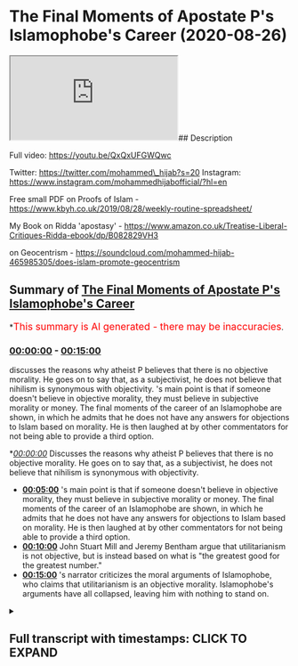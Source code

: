 # The Final Moments of  Apostate P's Islamophobe's Career (2020-08-26)

<iframe loading='lazy' src='https://www.youtube.com/embed/8QE11l6sc04'></iframe>## Description

Full video: https://youtu.be/QxQxUFGWQwc

Twitter: https://twitter.com/mohammed\_hijab?s=20
Instagram: https://www.instagram.com/mohammedhijabofficial/?hl=en

Free small PDF on Proofs of Islam -  https://www.kbyh.co.uk/2019/08/28/weekly-routine-spreadsheet/

My Book on Ridda 'apostasy' - https://www.amazon.co.uk/Treatise-Liberal-Critiques-Ridda-ebook/dp/B082829VH3

on Geocentrism - https://soundcloud.com/mohammed-hijab-465985305/does-islam-promote-geocentrism

## Summary of [The Final Moments of Apostate P's Islamophobe's Career](https://www.youtube.com/watch?v=8QE11l6sc04)

\*<span style="color:red; font-size:125%">This summary is AI generated - there may be inaccuracies</span>.

### [00:00:00](https://www.youtube.com/watch?v=8QE11l6sc04\&t=0) - [00:15:00](https://www.youtube.com/watch?v=8QE11l6sc04\&t=900)

discusses the reasons why atheist P believes that there is no objective morality. He goes on to say that, as a subjectivist, he does not believe that nihilism is synonymous with objectivity. 's main point is that if someone doesn't believe in objective morality, they must believe in subjective morality or money. The final moments of the career of an Islamophobe are shown, in which he admits that he does not have any answers for objections to Islam based on morality. He is then laughed at by other commentators for not being able to provide a third option.

\**[00:00:00](https://www.youtube.com/watch?v=8QE11l6sc04\&t=0)* Discusses the reasons why atheist P believes that there is no objective morality. He goes on to say that, as a subjectivist, he does not believe that nihilism is synonymous with objectivity.

*   **[00:05:00](https://www.youtube.com/watch?v=8QE11l6sc04\&t=300)** 's main point is that if someone doesn't believe in objective morality, they must believe in subjective morality or money. The final moments of the career of an Islamophobe are shown, in which he admits that he does not have any answers for objections to Islam based on morality. He is then laughed at by other commentators for not being able to provide a third option.
*   **[00:10:00](https://www.youtube.com/watch?v=8QE11l6sc04\&t=600)** John Stuart Mill and Jeremy Bentham argue that utilitarianism is not objective, but is instead based on what is "the greatest good for the greatest number."
*   **[00:15:00](https://www.youtube.com/watch?v=8QE11l6sc04\&t=900)** 's narrator criticizes the moral arguments of Islamophobe, who claims that utilitarianism is an objective morality. Islamophobe's arguments have all collapsed, leaving him with nothing to stand on.

<details><summary><h2>Full transcript with timestamps: CLICK TO EXPAND</h2></summary>

[0:00:00](https://youtu.be/8QE11l6sc04?t=0) \[Music]\
[0:00:05](https://youtu.be/8QE11l6sc04?t=5) is the hijab 10\
[0:00:07](https://youtu.be/8QE11l6sc04?t=7) discount code for 10 discount on a wide\
[0:00:09](https://youtu.be/8QE11l6sc04?t=9) range of products including\
[0:00:11](https://youtu.be/8QE11l6sc04?t=11) premium ethiopian black seed products\
[0:00:13](https://youtu.be/8QE11l6sc04?t=13) what i'm saying to you is that morally\
[0:00:15](https://youtu.be/8QE11l6sc04?t=15) speaking yeah\
[0:00:16](https://youtu.be/8QE11l6sc04?t=16) as an atheist you have no anchorage\
[0:00:18](https://youtu.be/8QE11l6sc04?t=18) meaning you cannot claim anything is\
[0:00:20](https://youtu.be/8QE11l6sc04?t=20) objective\
[0:00:21](https://youtu.be/8QE11l6sc04?t=21) otherwise i'll say to you look give me\
[0:00:23](https://youtu.be/8QE11l6sc04?t=23) your mechanism because you're on the\
[0:00:24](https://youtu.be/8QE11l6sc04?t=24) record of saying that bestiality is okay\
[0:00:26](https://youtu.be/8QE11l6sc04?t=26) you're on the record saying that father\
[0:00:28](https://youtu.be/8QE11l6sc04?t=28) can have sex with his son i have never\
[0:00:30](https://youtu.be/8QE11l6sc04?t=30) said that\
[0:00:31](https://youtu.be/8QE11l6sc04?t=31) oh so you don't agree with that incest\
[0:00:32](https://youtu.be/8QE11l6sc04?t=32) is okay you said incest okay no i have\
[0:00:34](https://youtu.be/8QE11l6sc04?t=34) never said that either\
[0:00:35](https://youtu.be/8QE11l6sc04?t=35) so if two sisters or two brothers have\
[0:00:37](https://youtu.be/8QE11l6sc04?t=37) incest sexual relationship there's\
[0:00:39](https://youtu.be/8QE11l6sc04?t=39) nothing i can't see anything wrong with\
[0:00:40](https://youtu.be/8QE11l6sc04?t=40) it right well there is\
[0:00:41](https://youtu.be/8QE11l6sc04?t=41) uh actually nothing wrong with it here\
[0:00:45](https://youtu.be/8QE11l6sc04?t=45) actually nothing wrong with it here\
[0:00:49](https://youtu.be/8QE11l6sc04?t=49) look do you believe this do you believe\
[0:00:50](https://youtu.be/8QE11l6sc04?t=50) it is the case or not i have said\
[0:00:52](https://youtu.be/8QE11l6sc04?t=52) i've said to alegawa he asked me do you\
[0:00:54](https://youtu.be/8QE11l6sc04?t=54) think it's okay for the father and the\
[0:00:56](https://youtu.be/8QE11l6sc04?t=56) son to have sex\
[0:00:56](https://youtu.be/8QE11l6sc04?t=56) yeah if there was no harm to society\
[0:01:00](https://youtu.be/8QE11l6sc04?t=60) \[Music]\
[0:01:03](https://youtu.be/8QE11l6sc04?t=63) yeah so you allow it\
[0:01:06](https://youtu.be/8QE11l6sc04?t=66) hey shut up i said if the evidence was\
[0:01:09](https://youtu.be/8QE11l6sc04?t=69) so hard\
[0:01:09](https://youtu.be/8QE11l6sc04?t=69) yeah so there you have it bro\
[0:01:14](https://youtu.be/8QE11l6sc04?t=74) so here's the problem why are you using\
[0:01:15](https://youtu.be/8QE11l6sc04?t=75) the harm principle but why are you using\
[0:01:18](https://youtu.be/8QE11l6sc04?t=78) the harm principle\
[0:01:19](https://youtu.be/8QE11l6sc04?t=79) but that is not reality but why are you\
[0:01:21](https://youtu.be/8QE11l6sc04?t=81) using the hum principle because such a\
[0:01:23](https://youtu.be/8QE11l6sc04?t=83) intercourse will have\
[0:01:25](https://youtu.be/8QE11l6sc04?t=85) harm on the individuals and the society\
[0:01:27](https://youtu.be/8QE11l6sc04?t=87) which is why\
[0:01:29](https://youtu.be/8QE11l6sc04?t=89) can you prove the harm principle can you\
[0:01:31](https://youtu.be/8QE11l6sc04?t=91) objectively prove the harm principle\
[0:01:34](https://youtu.be/8QE11l6sc04?t=94) no no i'm asking you right now you said\
[0:01:36](https://youtu.be/8QE11l6sc04?t=96) something you made a claim so can you\
[0:01:37](https://youtu.be/8QE11l6sc04?t=97) prove it\
[0:01:38](https://youtu.be/8QE11l6sc04?t=98) you asked me to prove things i've\
[0:01:39](https://youtu.be/8QE11l6sc04?t=99) answered you can you can you objectively\
[0:01:41](https://youtu.be/8QE11l6sc04?t=101) prove the hum principle\
[0:01:43](https://youtu.be/8QE11l6sc04?t=103) you cannot that's the answer that you\
[0:01:44](https://youtu.be/8QE11l6sc04?t=104) cannot it's not that you will not is\
[0:01:46](https://youtu.be/8QE11l6sc04?t=106) that you cannot\
[0:01:46](https://youtu.be/8QE11l6sc04?t=106) i can't i will no you can't because john\
[0:01:48](https://youtu.be/8QE11l6sc04?t=108) stuart milk couldn't\
[0:01:50](https://youtu.be/8QE11l6sc04?t=110) john stewart mill couldn't do it look\
[0:01:52](https://youtu.be/8QE11l6sc04?t=112) let's not pretend to be a philosopher i\
[0:01:54](https://youtu.be/8QE11l6sc04?t=114) do not believe that there is an\
[0:01:55](https://youtu.be/8QE11l6sc04?t=115) intrinsic uh sorry sorry you don't\
[0:01:58](https://youtu.be/8QE11l6sc04?t=118) believe objective\
[0:01:59](https://youtu.be/8QE11l6sc04?t=119) i don't believe that there is inherent\
[0:02:01](https://youtu.be/8QE11l6sc04?t=121) objective that doesn't make sense\
[0:02:02](https://youtu.be/8QE11l6sc04?t=122) objective morality you don't believe in\
[0:02:04](https://youtu.be/8QE11l6sc04?t=124) objection rally\
[0:02:08](https://youtu.be/8QE11l6sc04?t=128) yeah i do and i've got the degrees to\
[0:02:09](https://youtu.be/8QE11l6sc04?t=129) show it have you have you got anything\
[0:02:10](https://youtu.be/8QE11l6sc04?t=130) to show\
[0:02:12](https://youtu.be/8QE11l6sc04?t=132) on a descriptive level\
[0:02:15](https://youtu.be/8QE11l6sc04?t=135) in which you prescribe it to society i\
[0:02:17](https://youtu.be/8QE11l6sc04?t=137) do not believe that intrinsically\
[0:02:19](https://youtu.be/8QE11l6sc04?t=139) there is objective morality\
[0:02:31](https://youtu.be/8QE11l6sc04?t=151) no that doesn't make sense what you're\
[0:02:32](https://youtu.be/8QE11l6sc04?t=152) saying doesn't make sense no your\
[0:02:33](https://youtu.be/8QE11l6sc04?t=153) articulation is flawed your articulation\
[0:02:35](https://youtu.be/8QE11l6sc04?t=155) is slowed\
[0:02:36](https://youtu.be/8QE11l6sc04?t=156) your articulation is flawed now do you\
[0:02:38](https://youtu.be/8QE11l6sc04?t=158) know why because what you're saying is\
[0:02:40](https://youtu.be/8QE11l6sc04?t=160) i do not believe when a human being has\
[0:02:43](https://youtu.be/8QE11l6sc04?t=163) morality is not possessive in that sense\
[0:02:45](https://youtu.be/8QE11l6sc04?t=165) you're you're all over the place you\
[0:02:47](https://youtu.be/8QE11l6sc04?t=167) either believe in honor\
[0:02:48](https://youtu.be/8QE11l6sc04?t=168) you either believe in objective morality\
[0:02:50](https://youtu.be/8QE11l6sc04?t=170) or you don't you're either subjectivist\
[0:02:52](https://youtu.be/8QE11l6sc04?t=172) or an objectivist which one of the two\
[0:02:53](https://youtu.be/8QE11l6sc04?t=173) are you\
[0:02:54](https://youtu.be/8QE11l6sc04?t=174) are you subjectivist or objectivist\
[0:02:58](https://youtu.be/8QE11l6sc04?t=178) let me say it in different words no\
[0:03:00](https://youtu.be/8QE11l6sc04?t=180) because you don't understand english as\
[0:03:01](https://youtu.be/8QE11l6sc04?t=181) a first language i do\
[0:03:03](https://youtu.be/8QE11l6sc04?t=183) so don't try it don't try it you didn't\
[0:03:05](https://youtu.be/8QE11l6sc04?t=185) make sense in your articulation now\
[0:03:07](https://youtu.be/8QE11l6sc04?t=187) you're trying to make me look like the\
[0:03:08](https://youtu.be/8QE11l6sc04?t=188) person no your articulation was flawed\
[0:03:10](https://youtu.be/8QE11l6sc04?t=190) so now say in a proper way go on\
[0:03:14](https://youtu.be/8QE11l6sc04?t=194) i would like to say there is a\
[0:03:16](https://youtu.be/8QE11l6sc04?t=196) difference between saying a society\
[0:03:18](https://youtu.be/8QE11l6sc04?t=198) has intrinsic morality and a difference\
[0:03:20](https://youtu.be/8QE11l6sc04?t=200) between a society\
[0:03:21](https://youtu.be/8QE11l6sc04?t=201) a society should have more health what\
[0:03:24](https://youtu.be/8QE11l6sc04?t=204) about society what society got to do\
[0:03:26](https://youtu.be/8QE11l6sc04?t=206) with it\
[0:03:26](https://youtu.be/8QE11l6sc04?t=206) are do morals exist as an objective\
[0:03:29](https://youtu.be/8QE11l6sc04?t=209) reality or not\
[0:03:34](https://youtu.be/8QE11l6sc04?t=214) yeah really so there's something that's\
[0:03:35](https://youtu.be/8QE11l6sc04?t=215) called more realism what's our morals\
[0:03:37](https://youtu.be/8QE11l6sc04?t=217) are\
[0:03:38](https://youtu.be/8QE11l6sc04?t=218) our morals objectively real or not are\
[0:03:39](https://youtu.be/8QE11l6sc04?t=219) they real or not are they are\
[0:03:41](https://youtu.be/8QE11l6sc04?t=221) morals objective or they're subjective\
[0:03:45](https://youtu.be/8QE11l6sc04?t=225) so what are they are they objective or\
[0:03:47](https://youtu.be/8QE11l6sc04?t=227) subjective\
[0:03:49](https://youtu.be/8QE11l6sc04?t=229) in your view\
[0:03:53](https://youtu.be/8QE11l6sc04?t=233) okay my my question to you is so simple\
[0:03:55](https://youtu.be/8QE11l6sc04?t=235) like my question to you\
[0:03:56](https://youtu.be/8QE11l6sc04?t=236) is morality is it objective\
[0:04:00](https://youtu.be/8QE11l6sc04?t=240) or not are there such a thing as\
[0:04:02](https://youtu.be/8QE11l6sc04?t=242) objective moral\
[0:04:04](https://youtu.be/8QE11l6sc04?t=244) i don't think so okay good so so then\
[0:04:06](https://youtu.be/8QE11l6sc04?t=246) there all of your moral arguments have\
[0:04:08](https://youtu.be/8QE11l6sc04?t=248) collapsed against islam so today we've\
[0:04:09](https://youtu.be/8QE11l6sc04?t=249) collapsed all your scientific ones\
[0:04:11](https://youtu.be/8QE11l6sc04?t=251) and we've collapsed all your moral ones\
[0:04:14](https://youtu.be/8QE11l6sc04?t=254) yeah because\
[0:04:14](https://youtu.be/8QE11l6sc04?t=254) anything that you say about islam now\
[0:04:16](https://youtu.be/8QE11l6sc04?t=256) now hold on anything that you say about\
[0:04:17](https://youtu.be/8QE11l6sc04?t=257) islam now morally\
[0:04:19](https://youtu.be/8QE11l6sc04?t=259) doesn't make sense because there's no\
[0:04:20](https://youtu.be/8QE11l6sc04?t=260) such thing as morality objectively\
[0:04:22](https://youtu.be/8QE11l6sc04?t=262) this is how morality works you just said\
[0:04:24](https://youtu.be/8QE11l6sc04?t=264) it yourself you don't believe it's\
[0:04:25](https://youtu.be/8QE11l6sc04?t=265) objective it's not true it's not\
[0:04:26](https://youtu.be/8QE11l6sc04?t=266) objectively\
[0:04:34](https://youtu.be/8QE11l6sc04?t=274) nihilism is not synonymous with\
[0:04:35](https://youtu.be/8QE11l6sc04?t=275) objectivity\
[0:04:38](https://youtu.be/8QE11l6sc04?t=278) right what are you talking about yeah\
[0:04:42](https://youtu.be/8QE11l6sc04?t=282) i'm saying that they're not subjective\
[0:04:43](https://youtu.be/8QE11l6sc04?t=283) it's not synonymous nihilism is\
[0:04:44](https://youtu.be/8QE11l6sc04?t=284) something which is\
[0:04:46](https://youtu.be/8QE11l6sc04?t=286) yeah good good so you're saying you're a\
[0:04:48](https://youtu.be/8QE11l6sc04?t=288) subjectivist if you're a subjectivist\
[0:04:50](https://youtu.be/8QE11l6sc04?t=290) that you said you're not an objectivist\
[0:04:52](https://youtu.be/8QE11l6sc04?t=292) you must be a subjectivist what are you\
[0:04:54](https://youtu.be/8QE11l6sc04?t=294) doing\
[0:04:55](https://youtu.be/8QE11l6sc04?t=295) stop pretending you stop pretending i'm\
[0:04:57](https://youtu.be/8QE11l6sc04?t=297) the idiot bro i've studied this you have\
[0:05:00](https://youtu.be/8QE11l6sc04?t=300) not\
[0:05:01](https://youtu.be/8QE11l6sc04?t=301) did you just say if i'm not an\
[0:05:02](https://youtu.be/8QE11l6sc04?t=302) objectivist you have to be\
[0:05:04](https://youtu.be/8QE11l6sc04?t=304) if you're not if you don't believe in\
[0:05:05](https://youtu.be/8QE11l6sc04?t=305) objective morality what are you laughing\
[0:05:07](https://youtu.be/8QE11l6sc04?t=307) at man\
[0:05:08](https://youtu.be/8QE11l6sc04?t=308) so if i don't believe in objective\
[0:05:10](https://youtu.be/8QE11l6sc04?t=310) morality then i have to believe in\
[0:05:11](https://youtu.be/8QE11l6sc04?t=311) subjectivity yeah because either\
[0:05:12](https://youtu.be/8QE11l6sc04?t=312) objective or subjective you've got two\
[0:05:14](https://youtu.be/8QE11l6sc04?t=314) choices\
[0:05:14](https://youtu.be/8QE11l6sc04?t=314) what what's the third option go on bro\
[0:05:17](https://youtu.be/8QE11l6sc04?t=317) you're not even on a levels level\
[0:05:19](https://youtu.be/8QE11l6sc04?t=319) bro i swear to god\
[0:05:22](https://youtu.be/8QE11l6sc04?t=322) you're not even a c grade a level you're\
[0:05:24](https://youtu.be/8QE11l6sc04?t=324) not even a secret\
[0:05:26](https://youtu.be/8QE11l6sc04?t=326) if i were to if i were to mark your work\
[0:05:27](https://youtu.be/8QE11l6sc04?t=327) bro you're not on c grades\
[0:05:30](https://youtu.be/8QE11l6sc04?t=330) you're not on bro at year 10 year 11\
[0:05:33](https://youtu.be/8QE11l6sc04?t=333) in ethics can get a better understanding\
[0:05:35](https://youtu.be/8QE11l6sc04?t=335) of what i'm saying a 16 year old a sharp\
[0:05:37](https://youtu.be/8QE11l6sc04?t=337) 16 year old will see that you don't know\
[0:05:38](https://youtu.be/8QE11l6sc04?t=338) what you're talking about\
[0:05:40](https://youtu.be/8QE11l6sc04?t=340) now what is the other option you've got\
[0:05:42](https://youtu.be/8QE11l6sc04?t=342) objective morality subjective money\
[0:05:43](https://youtu.be/8QE11l6sc04?t=343) what's the third one\
[0:05:46](https://youtu.be/8QE11l6sc04?t=346) now go and say it what's the third\
[0:05:47](https://youtu.be/8QE11l6sc04?t=347) option you've i've got look you're\
[0:05:49](https://youtu.be/8QE11l6sc04?t=349) talking but you have no answers\
[0:05:51](https://youtu.be/8QE11l6sc04?t=351) you've either got objective morality\
[0:05:52](https://youtu.be/8QE11l6sc04?t=352) subjective money what's the other one\
[0:05:54](https://youtu.be/8QE11l6sc04?t=354) what's the other one do you think do you\
[0:05:57](https://youtu.be/8QE11l6sc04?t=357) think there is no other option\
[0:05:58](https://youtu.be/8QE11l6sc04?t=358) yeah yeah i'm saying there's only it's\
[0:06:00](https://youtu.be/8QE11l6sc04?t=360) either objective or subjective is what's\
[0:06:01](https://youtu.be/8QE11l6sc04?t=361) the third one\
[0:06:04](https://youtu.be/8QE11l6sc04?t=364) yeah come on what's the third one\
[0:06:08](https://youtu.be/8QE11l6sc04?t=368) what are you laughing at that's not an\
[0:06:09](https://youtu.be/8QE11l6sc04?t=369) answer bro i will make a video\
[0:06:11](https://youtu.be/8QE11l6sc04?t=371) responsibility\
[0:06:11](https://youtu.be/8QE11l6sc04?t=371) no you don't need to make a video\
[0:06:13](https://youtu.be/8QE11l6sc04?t=373) response if it's not objective it has to\
[0:06:15](https://youtu.be/8QE11l6sc04?t=375) be subjective\
[0:06:16](https://youtu.be/8QE11l6sc04?t=376) bro you're going to get laughed at you\
[0:06:17](https://youtu.be/8QE11l6sc04?t=377) know cosmic skeptic and dumb guys\
[0:06:19](https://youtu.be/8QE11l6sc04?t=379) they're going to laugh at you bro\
[0:06:20](https://youtu.be/8QE11l6sc04?t=380) they're going to say we're going to\
[0:06:20](https://youtu.be/8QE11l6sc04?t=380) disassociate with this idiot of all due\
[0:06:22](https://youtu.be/8QE11l6sc04?t=382) respect\
[0:06:23](https://youtu.be/8QE11l6sc04?t=383) you have not even an a level\
[0:06:25](https://youtu.be/8QE11l6sc04?t=385) understanding of morality it's either\
[0:06:27](https://youtu.be/8QE11l6sc04?t=387) objective or not it's either objective\
[0:06:29](https://youtu.be/8QE11l6sc04?t=389) or not\
[0:06:30](https://youtu.be/8QE11l6sc04?t=390) if it's not objective it has to be\
[0:06:31](https://youtu.be/8QE11l6sc04?t=391) subjective there's no other option what\
[0:06:33](https://youtu.be/8QE11l6sc04?t=393) can it be\
[0:06:34](https://youtu.be/8QE11l6sc04?t=394) there's no crossover there's no middle\
[0:06:36](https://youtu.be/8QE11l6sc04?t=396) ground it's either objective or not\
[0:06:38](https://youtu.be/8QE11l6sc04?t=398) you that that's the that's why why you\
[0:06:40](https://youtu.be/8QE11l6sc04?t=400) got it all wrong that's why your\
[0:06:41](https://youtu.be/8QE11l6sc04?t=401) criticisms against islam\
[0:06:43](https://youtu.be/8QE11l6sc04?t=403) are flawed because you don't even have a\
[0:06:44](https://youtu.be/8QE11l6sc04?t=404) basic understanding of moral flaws you\
[0:06:45](https://youtu.be/8QE11l6sc04?t=405) don't\
[0:06:46](https://youtu.be/8QE11l6sc04?t=406) and you can't pretend you do you have\
[0:06:47](https://youtu.be/8QE11l6sc04?t=407) not done a levels even in there\
[0:06:51](https://youtu.be/8QE11l6sc04?t=411) bro you don't know it you have no\
[0:06:52](https://youtu.be/8QE11l6sc04?t=412) qualifications stop condescending us\
[0:06:54](https://youtu.be/8QE11l6sc04?t=414) man you don't know it i'm saying i'm\
[0:06:57](https://youtu.be/8QE11l6sc04?t=417) saying to all those viewers\
[0:06:59](https://youtu.be/8QE11l6sc04?t=419) i would like to say including you what\
[0:07:01](https://youtu.be/8QE11l6sc04?t=421) moment did you have said about\
[0:07:02](https://youtu.be/8QE11l6sc04?t=422) objective morality is for example\
[0:07:03](https://youtu.be/8QE11l6sc04?t=423) completely wrong go on give me the third\
[0:07:05](https://youtu.be/8QE11l6sc04?t=425) option\
[0:07:06](https://youtu.be/8QE11l6sc04?t=426) if i don't if i don't believe in\
[0:07:07](https://youtu.be/8QE11l6sc04?t=427) objective morality for example yeah\
[0:07:10](https://youtu.be/8QE11l6sc04?t=430) yes that doesn't mean that i cannot have\
[0:07:12](https://youtu.be/8QE11l6sc04?t=432) objective values\
[0:07:14](https://youtu.be/8QE11l6sc04?t=434) i'm not saying that i'm saying you\
[0:07:15](https://youtu.be/8QE11l6sc04?t=435) either believe in objective morality or\
[0:07:17](https://youtu.be/8QE11l6sc04?t=437) you believe in subjective money there's\
[0:07:18](https://youtu.be/8QE11l6sc04?t=438) no third option what's the third option\
[0:07:22](https://youtu.be/8QE11l6sc04?t=442) what's the offered option what is the\
[0:07:24](https://youtu.be/8QE11l6sc04?t=444) third option stop laughing stop\
[0:07:25](https://youtu.be/8QE11l6sc04?t=445) pretending you know what you're talking\
[0:07:27](https://youtu.be/8QE11l6sc04?t=447) about and give a third option\
[0:07:33](https://youtu.be/8QE11l6sc04?t=453) i swear to god you are finished in a way\
[0:07:35](https://youtu.be/8QE11l6sc04?t=455) that you don't even know\
[0:07:36](https://youtu.be/8QE11l6sc04?t=456) bro people are going to be laughing at\
[0:07:37](https://youtu.be/8QE11l6sc04?t=457) you atheists are going to say we thought\
[0:07:39](https://youtu.be/8QE11l6sc04?t=459) we had hope in this guy\
[0:07:40](https://youtu.be/8QE11l6sc04?t=460) the great hope of uh anti-islamic\
[0:07:42](https://youtu.be/8QE11l6sc04?t=462) polemics has just fumbled\
[0:07:44](https://youtu.be/8QE11l6sc04?t=464) bro it's either objective or subjective\
[0:07:46](https://youtu.be/8QE11l6sc04?t=466) there's no third option what is the\
[0:07:48](https://youtu.be/8QE11l6sc04?t=468) third option\
[0:07:50](https://youtu.be/8QE11l6sc04?t=470) what's the third option what's the third\
[0:07:52](https://youtu.be/8QE11l6sc04?t=472) option\
[0:07:55](https://youtu.be/8QE11l6sc04?t=475) that are not based on the belief um look\
[0:07:57](https://youtu.be/8QE11l6sc04?t=477) that's a different discussion you either\
[0:07:58](https://youtu.be/8QE11l6sc04?t=478) believe in objective morality or\
[0:08:00](https://youtu.be/8QE11l6sc04?t=480) subjective military you're saying\
[0:08:01](https://youtu.be/8QE11l6sc04?t=481) there's a third option what is the third\
[0:08:02](https://youtu.be/8QE11l6sc04?t=482) option\
[0:08:04](https://youtu.be/8QE11l6sc04?t=484) because you know there is no third\
[0:08:06](https://youtu.be/8QE11l6sc04?t=486) option you will not say it because there\
[0:08:07](https://youtu.be/8QE11l6sc04?t=487) is no answer\
[0:08:11](https://youtu.be/8QE11l6sc04?t=491) look look make a video make a video mate\
[0:08:13](https://youtu.be/8QE11l6sc04?t=493) because you're gonna you're embarrassing\
[0:08:14](https://youtu.be/8QE11l6sc04?t=494) yourself with what you respect if it's\
[0:08:15](https://youtu.be/8QE11l6sc04?t=495) not objective look\
[0:08:16](https://youtu.be/8QE11l6sc04?t=496) let me teach you let me allow me to\
[0:08:18](https://youtu.be/8QE11l6sc04?t=498) teach you allow me\
[0:08:20](https://youtu.be/8QE11l6sc04?t=500) you know just allow it just allow it\
[0:08:21](https://youtu.be/8QE11l6sc04?t=501) just submit to the knowledge submit to\
[0:08:23](https://youtu.be/8QE11l6sc04?t=503) the truth\
[0:08:24](https://youtu.be/8QE11l6sc04?t=504) submit to the knowledge allow it what\
[0:08:25](https://youtu.be/8QE11l6sc04?t=505) i'm saying to you is this\
[0:08:27](https://youtu.be/8QE11l6sc04?t=507) whether there are only two pardons i was\
[0:08:30](https://youtu.be/8QE11l6sc04?t=510) the one who asked you yeah i said it's\
[0:08:32](https://youtu.be/8QE11l6sc04?t=512) either objective or subjective what you\
[0:08:33](https://youtu.be/8QE11l6sc04?t=513) got the third what's the third one right\
[0:08:35](https://youtu.be/8QE11l6sc04?t=515) we're done we're done i answer this\
[0:08:36](https://youtu.be/8QE11l6sc04?t=516) question\
[0:08:37](https://youtu.be/8QE11l6sc04?t=517) yeah yeah yeah okay well i'm asking you\
[0:08:38](https://youtu.be/8QE11l6sc04?t=518) also further option if it's not\
[0:08:39](https://youtu.be/8QE11l6sc04?t=519) objective it has to be subjective i will\
[0:08:41](https://youtu.be/8QE11l6sc04?t=521) not respond to you\
[0:08:42](https://youtu.be/8QE11l6sc04?t=522) why don't you answer the video no\
[0:08:44](https://youtu.be/8QE11l6sc04?t=524) because he's laughing because he's\
[0:08:45](https://youtu.be/8QE11l6sc04?t=525) nervous he's nervous because he's got no\
[0:08:47](https://youtu.be/8QE11l6sc04?t=527) answers in his empty head that's the\
[0:08:48](https://youtu.be/8QE11l6sc04?t=528) reason why\
[0:08:52](https://youtu.be/8QE11l6sc04?t=532) bro look you don't you're having look\
[0:08:54](https://youtu.be/8QE11l6sc04?t=534) we're having a discussion now and you're\
[0:08:55](https://youtu.be/8QE11l6sc04?t=535) not really producing substance you\
[0:08:56](https://youtu.be/8QE11l6sc04?t=536) haven't shown your you haven't shown\
[0:08:58](https://youtu.be/8QE11l6sc04?t=538) your abilities to be honest\
[0:09:01](https://youtu.be/8QE11l6sc04?t=541) you're playing by yourself whatever man\
[0:09:03](https://youtu.be/8QE11l6sc04?t=543) this is philosophy look if if\
[0:09:05](https://youtu.be/8QE11l6sc04?t=545) you look man you're gonna try and weasel\
[0:09:08](https://youtu.be/8QE11l6sc04?t=548) away from this and scramble\
[0:09:09](https://youtu.be/8QE11l6sc04?t=549) you really have nothing to say do you\
[0:09:10](https://youtu.be/8QE11l6sc04?t=550) you really have nothing to say because\
[0:09:12](https://youtu.be/8QE11l6sc04?t=552) here's the thing\
[0:09:12](https://youtu.be/8QE11l6sc04?t=552) we talked about the science and we\
[0:09:14](https://youtu.be/8QE11l6sc04?t=554) realized that all your scientific\
[0:09:15](https://youtu.be/8QE11l6sc04?t=555) arguments are flawed\
[0:09:16](https://youtu.be/8QE11l6sc04?t=556) you pretty much admitted that then now\
[0:09:18](https://youtu.be/8QE11l6sc04?t=558) we're going to morality and we realize\
[0:09:20](https://youtu.be/8QE11l6sc04?t=560) that\
[0:09:20](https://youtu.be/8QE11l6sc04?t=560) you know what if you don't believe in if\
[0:09:22](https://youtu.be/8QE11l6sc04?t=562) you don't sorry which you've said you\
[0:09:23](https://youtu.be/8QE11l6sc04?t=563) said you don't believe in\
[0:09:24](https://youtu.be/8QE11l6sc04?t=564) objective morality if you don't believe\
[0:09:26](https://youtu.be/8QE11l6sc04?t=566) in objective morality which means this\
[0:09:27](https://youtu.be/8QE11l6sc04?t=567) means any listen this is you know what\
[0:09:29](https://youtu.be/8QE11l6sc04?t=569) the implication is the implication is\
[0:09:30](https://youtu.be/8QE11l6sc04?t=570) this\
[0:09:31](https://youtu.be/8QE11l6sc04?t=571) the implication is any argument you get\
[0:09:33](https://youtu.be/8QE11l6sc04?t=573) make against islam which is moral\
[0:09:35](https://youtu.be/8QE11l6sc04?t=575) if you're asking about uh age of consent\
[0:09:37](https://youtu.be/8QE11l6sc04?t=577) or apostasy or\
[0:09:39](https://youtu.be/8QE11l6sc04?t=579) a penal laws or anything you want to ask\
[0:09:42](https://youtu.be/8QE11l6sc04?t=582) from this\
[0:09:42](https://youtu.be/8QE11l6sc04?t=582) day onwards you have no right to say it\
[0:09:47](https://youtu.be/8QE11l6sc04?t=587) that well that's why you can't prove\
[0:09:49](https://youtu.be/8QE11l6sc04?t=589) your morality you can't prove it\
[0:09:51](https://youtu.be/8QE11l6sc04?t=591) you're asking us to prove god i'm asking\
[0:09:53](https://youtu.be/8QE11l6sc04?t=593) you to prove your morality\
[0:09:56](https://youtu.be/8QE11l6sc04?t=596) is completely based on utilitarianism\
[0:09:59](https://youtu.be/8QE11l6sc04?t=599) yeah but\
[0:10:00](https://youtu.be/8QE11l6sc04?t=600) john stuart mill and bentham jeremy\
[0:10:02](https://youtu.be/8QE11l6sc04?t=602) bentham who is the who's the founding\
[0:10:03](https://youtu.be/8QE11l6sc04?t=603) father\
[0:10:04](https://youtu.be/8QE11l6sc04?t=604) of utilitarianism they these individuals\
[0:10:06](https://youtu.be/8QE11l6sc04?t=606) never said that it was objective\
[0:10:09](https://youtu.be/8QE11l6sc04?t=609) it doesn't depend on individuals that's\
[0:10:10](https://youtu.be/8QE11l6sc04?t=610) not how it works yes it does because\
[0:10:12](https://youtu.be/8QE11l6sc04?t=612) utilitarianism is based on jeremy\
[0:10:14](https://youtu.be/8QE11l6sc04?t=614) benfield's ethic\
[0:10:17](https://youtu.be/8QE11l6sc04?t=617) that it has to utilitarianism by wait a\
[0:10:18](https://youtu.be/8QE11l6sc04?t=618) minute who who who made the idea of you\
[0:10:20](https://youtu.be/8QE11l6sc04?t=620) who is who is the philosophical founding\
[0:10:22](https://youtu.be/8QE11l6sc04?t=622) father of utilitarianism\
[0:10:25](https://youtu.be/8QE11l6sc04?t=625) let me teach you my man who who who put\
[0:10:28](https://youtu.be/8QE11l6sc04?t=628) forward utilitarianism\
[0:10:29](https://youtu.be/8QE11l6sc04?t=629) let me educate you you can't because i'm\
[0:10:31](https://youtu.be/8QE11l6sc04?t=631) telling you who is the founding father\
[0:10:33](https://youtu.be/8QE11l6sc04?t=633) of utilitarianism you can't even answer\
[0:10:34](https://youtu.be/8QE11l6sc04?t=634) that\
[0:10:35](https://youtu.be/8QE11l6sc04?t=635) who is it have you read jeremy bentham's\
[0:10:38](https://youtu.be/8QE11l6sc04?t=638) books\
[0:10:39](https://youtu.be/8QE11l6sc04?t=639) one more question have you read it have\
[0:10:40](https://youtu.be/8QE11l6sc04?t=640) you read it honestly have you read it\
[0:10:42](https://youtu.be/8QE11l6sc04?t=642) have you read it who is jeremy benson\
[0:10:44](https://youtu.be/8QE11l6sc04?t=644) who is jeremy bentham who is jeremy\
[0:10:45](https://youtu.be/8QE11l6sc04?t=645) bentham who is jeremy bentham who is he\
[0:10:50](https://youtu.be/8QE11l6sc04?t=650) who is jeremy bentham who is he is what\
[0:10:53](https://youtu.be/8QE11l6sc04?t=653) you're saying you don't know\
[0:10:55](https://youtu.be/8QE11l6sc04?t=655) it's what you're saying that if you\
[0:10:57](https://youtu.be/8QE11l6sc04?t=657) abide by a moral philosophy you have to\
[0:10:59](https://youtu.be/8QE11l6sc04?t=659) agree with what one certain person\
[0:11:01](https://youtu.be/8QE11l6sc04?t=661) who founded the philosophy no i've not\
[0:11:04](https://youtu.be/8QE11l6sc04?t=664) said that what i'm saying is this\
[0:11:05](https://youtu.be/8QE11l6sc04?t=665) that no no hold on the definition of\
[0:11:07](https://youtu.be/8QE11l6sc04?t=667) what's the definition of utilitarianism\
[0:11:09](https://youtu.be/8QE11l6sc04?t=669) what's the definition of utilitarianism\
[0:11:10](https://youtu.be/8QE11l6sc04?t=670) what's the definition of\
[0:11:13](https://youtu.be/8QE11l6sc04?t=673) i can't utilitarianism a utilitarian\
[0:11:14](https://youtu.be/8QE11l6sc04?t=674) point of view what is the definition of\
[0:11:17](https://youtu.be/8QE11l6sc04?t=677) utility i'll ask you a basic question\
[0:11:18](https://youtu.be/8QE11l6sc04?t=678) man\
[0:11:19](https://youtu.be/8QE11l6sc04?t=679) what's the definition of utilitarianism\
[0:11:22](https://youtu.be/8QE11l6sc04?t=682) what's the definition of utilitarianism\
[0:11:24](https://youtu.be/8QE11l6sc04?t=684) the great is good for the greatest\
[0:11:26](https://youtu.be/8QE11l6sc04?t=686) number\
[0:11:29](https://youtu.be/8QE11l6sc04?t=689) this guy you haven't studied this don't\
[0:11:31](https://youtu.be/8QE11l6sc04?t=691) pretend please decide\
[0:11:34](https://youtu.be/8QE11l6sc04?t=694) to decide that something is better for\
[0:11:38](https://youtu.be/8QE11l6sc04?t=698) society for which they come as a result\
[0:11:40](https://youtu.be/8QE11l6sc04?t=700) of the common consensus or due to new\
[0:11:42](https://youtu.be/8QE11l6sc04?t=702) findings\
[0:11:43](https://youtu.be/8QE11l6sc04?t=703) then it means that this will be a law\
[0:11:45](https://youtu.be/8QE11l6sc04?t=705) that society has agreed on\
[0:11:46](https://youtu.be/8QE11l6sc04?t=706) and this is utilitarian no it's not\
[0:11:48](https://youtu.be/8QE11l6sc04?t=708) really that's not that's not a\
[0:11:49](https://youtu.be/8QE11l6sc04?t=709) definition of utilitarianism\
[0:11:51](https://youtu.be/8QE11l6sc04?t=711) utilitarianism is not defined like that\
[0:11:52](https://youtu.be/8QE11l6sc04?t=712) by any moral or political philosopher\
[0:11:55](https://youtu.be/8QE11l6sc04?t=715) by the way just i've written essays on\
[0:11:56](https://youtu.be/8QE11l6sc04?t=716) italianitarianism i've written by the\
[0:11:58](https://youtu.be/8QE11l6sc04?t=718) way i've got some of something written\
[0:11:59](https://youtu.be/8QE11l6sc04?t=719) on utilitarianism as well\
[0:12:01](https://youtu.be/8QE11l6sc04?t=721) it's called the problem of liberalism\
[0:12:02](https://youtu.be/8QE11l6sc04?t=722) and you can find that on for free\
[0:12:04](https://youtu.be/8QE11l6sc04?t=724) muhammad hijab put it on google\
[0:12:06](https://youtu.be/8QE11l6sc04?t=726) problems of liberal liberalism and you\
[0:12:08](https://youtu.be/8QE11l6sc04?t=728) can find it for free i've written about\
[0:12:09](https://youtu.be/8QE11l6sc04?t=729) the stuff you claim to talk about i've\
[0:12:11](https://youtu.be/8QE11l6sc04?t=731) written about it bro\
[0:12:12](https://youtu.be/8QE11l6sc04?t=732) i've published essays on it no\
[0:12:15](https://youtu.be/8QE11l6sc04?t=735) what i'm trying to tell you is don't\
[0:12:16](https://youtu.be/8QE11l6sc04?t=736) pretend to arrogate to me you're not a\
[0:12:18](https://youtu.be/8QE11l6sc04?t=738) professor you're not my\
[0:12:19](https://youtu.be/8QE11l6sc04?t=739) senior do you get it if you're my senior\
[0:12:21](https://youtu.be/8QE11l6sc04?t=741) you could talk like that you're not like\
[0:12:24](https://youtu.be/8QE11l6sc04?t=744) just go yeah you look look at this box\
[0:12:27](https://youtu.be/8QE11l6sc04?t=747) yeah read my books bro look\
[0:12:30](https://youtu.be/8QE11l6sc04?t=750) can i can i just come back on this adam\
[0:12:31](https://youtu.be/8QE11l6sc04?t=751) adam one thing one one thing on this\
[0:12:33](https://youtu.be/8QE11l6sc04?t=753) yeah\
[0:12:33](https://youtu.be/8QE11l6sc04?t=753) or can i just please please please\
[0:12:36](https://youtu.be/8QE11l6sc04?t=756) please just allow me just for a second\
[0:12:37](https://youtu.be/8QE11l6sc04?t=757) yeah\
[0:12:37](https://youtu.be/8QE11l6sc04?t=757) utilitarianism no no just give me a\
[0:12:39](https://youtu.be/8QE11l6sc04?t=759) second give me a second let me just get\
[0:12:41](https://youtu.be/8QE11l6sc04?t=761) you yeah let me educate you let me share\
[0:12:42](https://youtu.be/8QE11l6sc04?t=762) my knowledge with you in there what's\
[0:12:43](https://youtu.be/8QE11l6sc04?t=763) wrong you educate me from your little\
[0:12:45](https://youtu.be/8QE11l6sc04?t=765) no knowledge from your google searches\
[0:12:47](https://youtu.be/8QE11l6sc04?t=767) let me educate you of formal knowledge\
[0:12:49](https://youtu.be/8QE11l6sc04?t=769) let me tell you what's going on\
[0:12:50](https://youtu.be/8QE11l6sc04?t=770) utilitarianism yeah well it's really if\
[0:12:52](https://youtu.be/8QE11l6sc04?t=772) you want to put it in a nutshell is the\
[0:12:54](https://youtu.be/8QE11l6sc04?t=774) greatest good for the greatest number\
[0:12:55](https://youtu.be/8QE11l6sc04?t=775) the greatest utility for the greatest\
[0:12:56](https://youtu.be/8QE11l6sc04?t=776) amount of people\
[0:12:57](https://youtu.be/8QE11l6sc04?t=777) now obviously no just allow me just\
[0:12:59](https://youtu.be/8QE11l6sc04?t=779) allow me just allow me just please\
[0:13:01](https://youtu.be/8QE11l6sc04?t=781) no you you know listen hold on for a\
[0:13:03](https://youtu.be/8QE11l6sc04?t=783) second hold on you didn't you used\
[0:13:05](https://youtu.be/8QE11l6sc04?t=785) democratic logic it's different what i'm\
[0:13:06](https://youtu.be/8QE11l6sc04?t=786) saying is this is you\
[0:13:08](https://youtu.be/8QE11l6sc04?t=788) what what jeremy ben from in his book\
[0:13:10](https://youtu.be/8QE11l6sc04?t=790) said wait listen what generally benfica\
[0:13:12](https://youtu.be/8QE11l6sc04?t=792) in his book he said he said it's very\
[0:13:13](https://youtu.be/8QE11l6sc04?t=793) it's interesting because there's a\
[0:13:14](https://youtu.be/8QE11l6sc04?t=794) quranic argument against this it's\
[0:13:16](https://youtu.be/8QE11l6sc04?t=796) really interesting\
[0:13:17](https://youtu.be/8QE11l6sc04?t=797) he said you've got two lords you've got\
[0:13:18](https://youtu.be/8QE11l6sc04?t=798) the lord of pain and you've got the lord\
[0:13:20](https://youtu.be/8QE11l6sc04?t=800) of pleasure\
[0:13:20](https://youtu.be/8QE11l6sc04?t=800) what the quran says have you seen the\
[0:13:23](https://youtu.be/8QE11l6sc04?t=803) one who has taken his own\
[0:13:25](https://youtu.be/8QE11l6sc04?t=805) desires as a god so it's interesting the\
[0:13:27](https://youtu.be/8QE11l6sc04?t=807) quran has actually addressed\
[0:13:28](https://youtu.be/8QE11l6sc04?t=808) utilitarianism in a in\
[0:13:29](https://youtu.be/8QE11l6sc04?t=809) an interesting kind of way now the thing\
[0:13:31](https://youtu.be/8QE11l6sc04?t=811) is what john stuart mill said\
[0:13:33](https://youtu.be/8QE11l6sc04?t=813) is that say if you have a gang greg gang\
[0:13:35](https://youtu.be/8QE11l6sc04?t=815) rape scenario yeah\
[0:13:36](https://youtu.be/8QE11l6sc04?t=816) this is a common analogy that's put\
[0:13:38](https://youtu.be/8QE11l6sc04?t=818) forward you've got a gang rape scenario\
[0:13:40](https://youtu.be/8QE11l6sc04?t=820) so you've got one woman\
[0:13:41](https://youtu.be/8QE11l6sc04?t=821) and then you've got five men and they're\
[0:13:42](https://youtu.be/8QE11l6sc04?t=822) all having their goals with her and\
[0:13:43](https://youtu.be/8QE11l6sc04?t=823) she's not wanting it she's\
[0:13:44](https://youtu.be/8QE11l6sc04?t=824) she's getting raped yeah she got\
[0:13:46](https://youtu.be/8QE11l6sc04?t=826) finished now in this situation\
[0:13:48](https://youtu.be/8QE11l6sc04?t=828) is this good now obviously according to\
[0:13:51](https://youtu.be/8QE11l6sc04?t=831) utilitarianism in a strict sense\
[0:13:52](https://youtu.be/8QE11l6sc04?t=832) it's allowed because obviously there's\
[0:13:55](https://youtu.be/8QE11l6sc04?t=835) no harm principle in place so john\
[0:13:56](https://youtu.be/8QE11l6sc04?t=836) stuart mill said look\
[0:13:57](https://youtu.be/8QE11l6sc04?t=837) in order to allow society to function we\
[0:13:59](https://youtu.be/8QE11l6sc04?t=839) have to put a harm principle in place\
[0:14:01](https://youtu.be/8QE11l6sc04?t=841) so that's how utilitarianism kind of was\
[0:14:03](https://youtu.be/8QE11l6sc04?t=843) absorbed into social liberalism\
[0:14:04](https://youtu.be/8QE11l6sc04?t=844) yeah now with social liberalism here's\
[0:14:06](https://youtu.be/8QE11l6sc04?t=846) my point\
[0:14:08](https://youtu.be/8QE11l6sc04?t=848) uh john stuart mill who really was a\
[0:14:09](https://youtu.be/8QE11l6sc04?t=849) utilitarian at heart and by the way his\
[0:14:11](https://youtu.be/8QE11l6sc04?t=851) father james mill\
[0:14:12](https://youtu.be/8QE11l6sc04?t=852) was jeremy bentham's friend they were\
[0:14:14](https://youtu.be/8QE11l6sc04?t=854) their buddies yeah that like this guy\
[0:14:16](https://youtu.be/8QE11l6sc04?t=856) who wrote\
[0:14:16](https://youtu.be/8QE11l6sc04?t=856) about utilitarianism his father james\
[0:14:18](https://youtu.be/8QE11l6sc04?t=858) mill were friends now he wrote a book\
[0:14:20](https://youtu.be/8QE11l6sc04?t=860) now in that book he said in\
[0:14:22](https://youtu.be/8QE11l6sc04?t=862) on utilitarianism the name of the book\
[0:14:24](https://youtu.be/8QE11l6sc04?t=864) on chapter four\
[0:14:25](https://youtu.be/8QE11l6sc04?t=865) yeah he talked about proving\
[0:14:27](https://youtu.be/8QE11l6sc04?t=867) utilitarianism now he didn't mention he\
[0:14:29](https://youtu.be/8QE11l6sc04?t=869) didn't name it like that\
[0:14:30](https://youtu.be/8QE11l6sc04?t=870) he named it a long thing as cosmic\
[0:14:31](https://youtu.be/8QE11l6sc04?t=871) accepted tommy in a debate but anyway he\
[0:14:33](https://youtu.be/8QE11l6sc04?t=873) took like a long um\
[0:14:35](https://youtu.be/8QE11l6sc04?t=875) title but it's candid in there he talks\
[0:14:37](https://youtu.be/8QE11l6sc04?t=877) about desirability yeah\
[0:14:39](https://youtu.be/8QE11l6sc04?t=879) he doesn't in any way shape or form try\
[0:14:41](https://youtu.be/8QE11l6sc04?t=881) and say that\
[0:14:42](https://youtu.be/8QE11l6sc04?t=882) utilitarianism is in any way an\
[0:14:44](https://youtu.be/8QE11l6sc04?t=884) objective morality this is the problem\
[0:14:47](https://youtu.be/8QE11l6sc04?t=887) what i'm saying is you're saying that\
[0:14:48](https://youtu.be/8QE11l6sc04?t=888) you you can have objective morality\
[0:14:49](https://youtu.be/8QE11l6sc04?t=889) through utilitarianism\
[0:14:51](https://youtu.be/8QE11l6sc04?t=891) but jeremy bentham and john stuart mill\
[0:14:53](https://youtu.be/8QE11l6sc04?t=893) who were the philosopher\
[0:14:54](https://youtu.be/8QE11l6sc04?t=894) philosophical founding fathers they\
[0:14:56](https://youtu.be/8QE11l6sc04?t=896) candidly said you can't really have that\
[0:14:58](https://youtu.be/8QE11l6sc04?t=898) kind of thing\
[0:14:58](https://youtu.be/8QE11l6sc04?t=898) it's more to do with it it's not meant\
[0:15:01](https://youtu.be/8QE11l6sc04?t=901) to be an objective morality in that\
[0:15:03](https://youtu.be/8QE11l6sc04?t=903) sense\
[0:15:03](https://youtu.be/8QE11l6sc04?t=903) so in other words if you're you if\
[0:15:05](https://youtu.be/8QE11l6sc04?t=905) you're pegging your moral value\
[0:15:06](https://youtu.be/8QE11l6sc04?t=906) judgments on utilitarianism\
[0:15:08](https://youtu.be/8QE11l6sc04?t=908) you can't go and attack the quran\
[0:15:09](https://youtu.be/8QE11l6sc04?t=909) because you know why you don't have an\
[0:15:10](https://youtu.be/8QE11l6sc04?t=910) anchorage you don't have an objective\
[0:15:12](https://youtu.be/8QE11l6sc04?t=912) morality\
[0:15:12](https://youtu.be/8QE11l6sc04?t=912) so you come back to the quran and say\
[0:15:14](https://youtu.be/8QE11l6sc04?t=914) the quran says this and that you can't\
[0:15:15](https://youtu.be/8QE11l6sc04?t=915) say\
[0:15:16](https://youtu.be/8QE11l6sc04?t=916) based on utilitarianism because even\
[0:15:17](https://youtu.be/8QE11l6sc04?t=917) according to those guys and\
[0:15:19](https://youtu.be/8QE11l6sc04?t=919) all the way through to today's\
[0:15:20](https://youtu.be/8QE11l6sc04?t=920) scholarship i'm telling you i've read\
[0:15:22](https://youtu.be/8QE11l6sc04?t=922) the journals bro\
[0:15:22](https://youtu.be/8QE11l6sc04?t=922) i have read the journals people that are\
[0:15:24](https://youtu.be/8QE11l6sc04?t=924) bigger than me and you look utilitarian\
[0:15:26](https://youtu.be/8QE11l6sc04?t=926) scholars\
[0:15:27](https://youtu.be/8QE11l6sc04?t=927) i've read the journals i've read the\
[0:15:28](https://youtu.be/8QE11l6sc04?t=928) books i've done the research i've done\
[0:15:30](https://youtu.be/8QE11l6sc04?t=930) the degrees please\
[0:15:31](https://youtu.be/8QE11l6sc04?t=931) don't don't don't arrogate to me yeah\
[0:15:33](https://youtu.be/8QE11l6sc04?t=933) i've read all no one no one is making\
[0:15:35](https://youtu.be/8QE11l6sc04?t=935) the argument\
[0:15:36](https://youtu.be/8QE11l6sc04?t=936) it's it's it's it's not an argument that\
[0:15:39](https://youtu.be/8QE11l6sc04?t=939) utilitarian liberal ethical scholars say\
[0:15:42](https://youtu.be/8QE11l6sc04?t=942) that actually utilitarianism is an\
[0:15:43](https://youtu.be/8QE11l6sc04?t=943) objective morality it's not\
[0:15:45](https://youtu.be/8QE11l6sc04?t=945) they know it's not wonderful\
[0:15:48](https://youtu.be/8QE11l6sc04?t=948) it's not it's not an argument therefore\
[0:15:50](https://youtu.be/8QE11l6sc04?t=950) if you want to make a moral argument\
[0:15:51](https://youtu.be/8QE11l6sc04?t=951) against islam and say well islam is\
[0:15:53](https://youtu.be/8QE11l6sc04?t=953) against this\
[0:15:54](https://youtu.be/8QE11l6sc04?t=954) and therefore islam is wrong it's a\
[0:15:55](https://youtu.be/8QE11l6sc04?t=955) false argument if you're basing on\
[0:15:56](https://youtu.be/8QE11l6sc04?t=956) utilitarianism that's your seed bed if\
[0:15:58](https://youtu.be/8QE11l6sc04?t=958) that's your intellectual and\
[0:15:59](https://youtu.be/8QE11l6sc04?t=959) epistemological seedbed it's not going\
[0:16:01](https://youtu.be/8QE11l6sc04?t=961) to work so what i'm saying is that now\
[0:16:04](https://youtu.be/8QE11l6sc04?t=964) since you've since science has crumbled\
[0:16:07](https://youtu.be/8QE11l6sc04?t=967) and since morality\
[0:16:08](https://youtu.be/8QE11l6sc04?t=968) has crumbled what have you got left to\
[0:16:09](https://youtu.be/8QE11l6sc04?t=969) try and no it has no what you're\
[0:16:11](https://youtu.be/8QE11l6sc04?t=971) laughing at man what's funny i don't get\
[0:16:12](https://youtu.be/8QE11l6sc04?t=972) it\
[0:16:13](https://youtu.be/8QE11l6sc04?t=973) since your since your scientific\
[0:16:15](https://youtu.be/8QE11l6sc04?t=975) arguments have crumbled and now\
[0:16:17](https://youtu.be/8QE11l6sc04?t=977) the philosophical thing has crumbled my\
[0:16:19](https://youtu.be/8QE11l6sc04?t=979) question is what you got left what you\
[0:16:20](https://youtu.be/8QE11l6sc04?t=980) got left for us where you go left first\
[0:16:21](https://youtu.be/8QE11l6sc04?t=981) honestly\
[0:16:24](https://youtu.be/8QE11l6sc04?t=984) it's not you i've look i'm not here to\
[0:16:26](https://youtu.be/8QE11l6sc04?t=986) destroy you you're not worthy of me\
[0:16:27](https://youtu.be/8QE11l6sc04?t=987) destroying you\
[0:16:28](https://youtu.be/8QE11l6sc04?t=988) you're not worthy of me destroying you\
[0:16:30](https://youtu.be/8QE11l6sc04?t=990) i'm just destroying your arguments your\
[0:16:32](https://youtu.be/8QE11l6sc04?t=992) weak\
[0:16:32](https://youtu.be/8QE11l6sc04?t=992) arguments that you don't even know yeah\
[0:16:34](https://youtu.be/8QE11l6sc04?t=994) i know the shame\
[0:16:35](https://youtu.be/8QE11l6sc04?t=995) the shame of the matter is this the\
[0:16:36](https://youtu.be/8QE11l6sc04?t=996) shame is i know my scriptures\
[0:16:38](https://youtu.be/8QE11l6sc04?t=998) and my worldview more than you do but i\
[0:16:40](https://youtu.be/8QE11l6sc04?t=1000) know your scriptures and your worldview\
[0:16:42](https://youtu.be/8QE11l6sc04?t=1002) more than you do\
[0:16:43](https://youtu.be/8QE11l6sc04?t=1003) that's that's the shame here\
[0:16:47](https://youtu.be/8QE11l6sc04?t=1007) have you got anything have you got\
[0:16:48](https://youtu.be/8QE11l6sc04?t=1008) anything left have you got anything left\
[0:16:50](https://youtu.be/8QE11l6sc04?t=1010) if you want to make islam you just have\
[0:16:52](https://youtu.be/8QE11l6sc04?t=1012) to respond to people and share your\
[0:16:54](https://youtu.be/8QE11l6sc04?t=1014) opinion\
[0:16:55](https://youtu.be/8QE11l6sc04?t=1015) bro you look bewildered to avoid your\
[0:16:57](https://youtu.be/8QE11l6sc04?t=1017) respect you looked you disappointed me i\
[0:16:59](https://youtu.be/8QE11l6sc04?t=1019) have to be honest i thought you're going\
[0:17:00](https://youtu.be/8QE11l6sc04?t=1020) to come swinging\
[0:17:01](https://youtu.be/8QE11l6sc04?t=1021) you know it's like you know what it is\
[0:17:02](https://youtu.be/8QE11l6sc04?t=1022) adam and er slim bro i'll be honest with\
[0:17:05](https://youtu.be/8QE11l6sc04?t=1025) you i thought this guy had packed a\
[0:17:06](https://youtu.be/8QE11l6sc04?t=1026) punch\
[0:17:06](https://youtu.be/8QE11l6sc04?t=1026) i thought he had packed the punch a\
[0:17:08](https://youtu.be/8QE11l6sc04?t=1028) little bit because he was coming rough\
[0:17:09](https://youtu.be/8QE11l6sc04?t=1029) on twitter he was coming tough on\
[0:17:10](https://youtu.be/8QE11l6sc04?t=1030) twitter he was\
[0:17:12](https://youtu.be/8QE11l6sc04?t=1032) ripping up the quran this guy was eating\
[0:17:14](https://youtu.be/8QE11l6sc04?t=1034) the quran his friend was\
[0:17:16](https://youtu.be/8QE11l6sc04?t=1036) he was laughing i thought this guy was\
[0:17:17](https://youtu.be/8QE11l6sc04?t=1037) going to swing us off\
[0:17:19](https://youtu.be/8QE11l6sc04?t=1039) and finish us but you know what's\
[0:17:20](https://youtu.be/8QE11l6sc04?t=1040) happened today all of his arguments have\
[0:17:22](https://youtu.be/8QE11l6sc04?t=1042) collapsed\
[0:17:23](https://youtu.be/8QE11l6sc04?t=1043) bro i have to say this with all due\
[0:17:25](https://youtu.be/8QE11l6sc04?t=1045) respect you are finished you know you\
[0:17:27](https://youtu.be/8QE11l6sc04?t=1047) are finished\
[0:17:28](https://youtu.be/8QE11l6sc04?t=1048) you have been finished\
[0:17:32](https://youtu.be/8QE11l6sc04?t=1052) you're finished bro you've tried your\
[0:17:34](https://youtu.be/8QE11l6sc04?t=1054) best for two hours don't pretend this\
[0:17:36](https://youtu.be/8QE11l6sc04?t=1056) wasn't a debate\
[0:17:37](https://youtu.be/8QE11l6sc04?t=1057) it was a debate and it's done bro it's\
[0:17:39](https://youtu.be/8QE11l6sc04?t=1059) finished with all due respect\
[0:17:42](https://youtu.be/8QE11l6sc04?t=1062) you've got nothing you've got nothing\
[0:17:44](https://youtu.be/8QE11l6sc04?t=1064) you're gonna be disowned now by the\
[0:17:45](https://youtu.be/8QE11l6sc04?t=1065) atheist\
[0:17:47](https://youtu.be/8QE11l6sc04?t=1067) your liability to atheists with your low\
[0:17:58](https://youtu.be/8QE11l6sc04?t=1078) knowledge\
[0:18:00](https://youtu.be/8QE11l6sc04?t=1080) you

</details>
